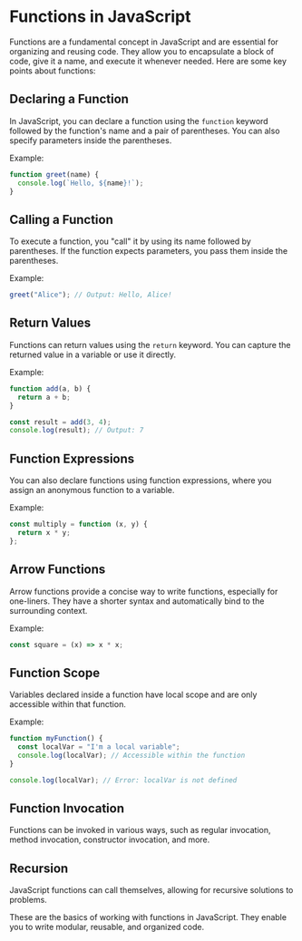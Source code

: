 
# Functions in JavaScript

Functions are a fundamental concept in JavaScript and are essential for organizing and reusing code. They allow you to encapsulate a block of code, give it a name, and execute it whenever needed. Here are some key points about functions:

## Declaring a Function

In JavaScript, you can declare a function using the `function` keyword followed by the function's name and a pair of parentheses. You can also specify parameters inside the parentheses.

Example:
```javascript
function greet(name) {
  console.log(`Hello, ${name}!`);
}
```

## Calling a Function

To execute a function, you "call" it by using its name followed by parentheses. If the function expects parameters, you pass them inside the parentheses.

Example:
```javascript
greet("Alice"); // Output: Hello, Alice!
```

## Return Values

Functions can return values using the `return` keyword. You can capture the returned value in a variable or use it directly.

Example:
```javascript
function add(a, b) {
  return a + b;
}

const result = add(3, 4);
console.log(result); // Output: 7
```

## Function Expressions

You can also declare functions using function expressions, where you assign an anonymous function to a variable.

Example:
```javascript
const multiply = function (x, y) {
  return x * y;
};
```

## Arrow Functions

Arrow functions provide a concise way to write functions, especially for one-liners. They have a shorter syntax and automatically bind to the surrounding context.

Example:
```javascript
const square = (x) => x * x;
```

## Function Scope

Variables declared inside a function have local scope and are only accessible within that function.

Example:
```javascript
function myFunction() {
  const localVar = "I'm a local variable";
  console.log(localVar); // Accessible within the function
}

console.log(localVar); // Error: localVar is not defined
```

## Function Invocation

Functions can be invoked in various ways, such as regular invocation, method invocation, constructor invocation, and more.

## Recursion

JavaScript functions can call themselves, allowing for recursive solutions to problems.

These are the basics of working with functions in JavaScript. They enable you to write modular, reusable, and organized code.
